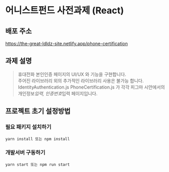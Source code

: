 # 어니스트펀드 사전과제 (React)

## 배포 주소

https://the-great-ldldz-site.netlify.app/phone-certification

## 과제 설명

> 휴대전화 본인인증 페이지의 UI/UX 와 기능을 구현합니다.  
> 주어진 라이브러리 외의 추가적인 라이브러리 사용은 불가능 합니다.
> IdentityAuthentication.js PhoneCertification.js 가 각각 피그마 시안에서의 개인정보*입력, 인증번호*입력 페이지입니다.

## 프로젝트 초기 설정방법

### 필요 패키지 설치하기

```
yarn install 또는 npm install
```

### 개발서버 구동하기

```
yarn start 또는 npm run start
```
